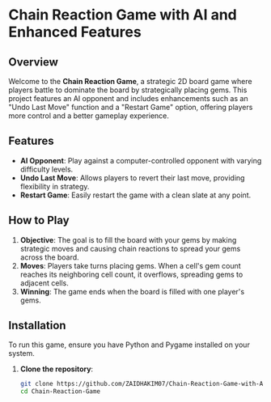 # Chain Reaction Game with AI and Enhanced Features

## Overview

Welcome to the **Chain Reaction Game**, a strategic 2D board game where players battle to dominate the board by strategically placing gems. This project features an AI opponent and includes enhancements such as an "Undo Last Move" function and a "Restart Game" option, offering players more control and a better gameplay experience.

## Features

- **AI Opponent**: Play against a computer-controlled opponent with varying difficulty levels.
- **Undo Last Move**: Allows players to revert their last move, providing flexibility in strategy.
- **Restart Game**: Easily restart the game with a clean slate at any point.

## How to Play

1. **Objective**: The goal is to fill the board with your gems by making strategic moves and causing chain reactions to spread your gems across the board.
2. **Moves**: Players take turns placing gems. When a cell's gem count reaches its neighboring cell count, it overflows, spreading gems to adjacent cells.
3. **Winning**: The game ends when the board is filled with one player's gems.

## Installation

To run this game, ensure you have Python and Pygame installed on your system.

1. **Clone the repository**:
   ```bash
   git clone https://github.com/ZAIDHAKIM07/Chain-Reaction-Game-with-AI-and-Enhanced-Features.git
   cd Chain-Reaction-Game
